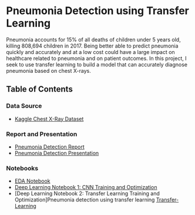# Pneumonia Detection using Transfer Learning 
Pneumonia accounts for 15% of all deaths of children under 5 years old, killing 808,694 children in 2017.  Being better able to predict pneumonia quickly and accurately and at a low cost could have a large impact on healthcare related to pneumonia and on patient outcomes. In this project, I seek to use transfer learning to build a model that can accurately diagnose pneumonia based on chest X-rays. 

## Table of Contents
### Data Source 
 - [Kaggle Chest X-Ray Dataset](https://www.kaggle.com/paultimothymooney/chest-xray-pneumonia)
### Report and Presentation
- [Pneumonia Detection Report](https://github.com/TemesgenGT/Pneumonia/tree/main/doc)
- [Pneumonia Detection Presentation](https://github.com/TemesgenGT/Pneumonia/blob/main/doc/Pneumonia%20Detection.pdf)
### Notebooks
- [EDA Notebook](https://github.com/TemesgenGT/Pneumonia/blob/main/notebook/EDA-Pneumonia%20Detection.ipynb)
- [Deep Learning Notebook 1: CNN Training and Optimization](https://github.com/TemesgenGT/Pneumonia/blob/main/notebook/Pneumonia%20Detection%20-%20Deep%20Learning.ipynb)
- [Deep Learning Notebook 2: Transfer Learning Training and Optimization]Pneumonia detection using transfer learning [Transfer-Learning](https://github.com/TemesgenGT/Pneumonia/blob/main/notebook/Transfer-Learning.ipynb)
